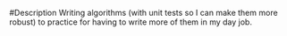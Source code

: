 #Description
Writing algorithms (with unit tests so I can make them more robust) to practice for having to write more of them in my day job.